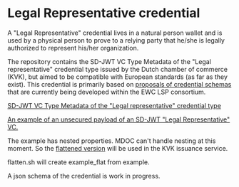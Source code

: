 # Legal Representative credential

A "Legal Representative" credential lives in a natural person wallet and is used by a physical person to prove to a relying party that he/she is legally authorized to represent his/her organization.

The repository contains the SD-JWT VC Type Metadata of the "Legal representative" credential type issued by the Dutch chamber of commerce (KVK), but aimed to be compatible with European standards (as far as they exist). This credential is primarily based on [proposals of credential schemas](https://github.com/EWC-consortium/eudi-wallet-rulebooks-and-schemas) that are currently being developed within the EWC LSP consortium.

[SD-JWT VC Type Metadata of the "Legal representative" credential type](legal_representative_credential.json)

[An example of an unsecured payload of an SD-JWT "Legal Representative" VC.](example.json)

The example has nested properties. MDOC can't handle nesting at this moment. So the [flattened version](example_flat.json) will be used in the KVK issuance service.

flatten.sh will create example_flat from example.

A json schema of the credential is work in progress.


